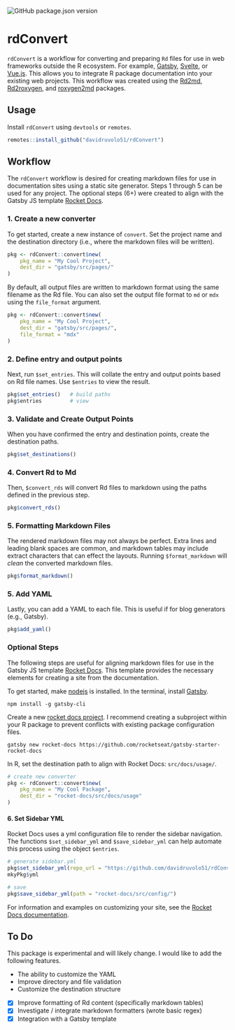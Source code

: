 <!-- badges: start -->
![GitHub package.json version](https://img.shields.io/github/package-json/v/davidruvolo51/rdConvert?color=ACECF7&label=version&logo=R)
<!-- badges: end -->

# rdConvert

`rdConvert` is a workflow for converting and preparing `Rd` files for use in web frameworks outside the R ecosystem. For example, [Gatsby](https://www.gatsbyjs.com), [Svelte](https://svelte.dev), or [Vue.js](https://vuejs.org). This allows you to integrate R package documentation into your existing web projects. This workflow was created using the [Rd2md](https://github.com/quantsch/Rd2md), [Rd2roxygen](https://github.com/yihui/Rd2roxygen), and [roxygen2md](https://github.com/r-lib/roxygen2md) packages.

## Usage

Install `rdConvert` using `devtools` or `remotes`.

```r
remotes::install_github("davidruvolo51/rdConvert")
```

## Workflow

The `rdConvert` workflow is desired for creating markdown files for use in documentation sites using a static site generator. Steps 1 through 5 can be used for any project. The optional steps (6+) were created to align with the Gatsby JS template [Rocket Docs](https://github.com/Rocketseat/gatsby-starter-rocket-docs).

### 1. Create a new converter

To get started, create a new instance of `convert`. Set the project name and the destination directory (i.e., where the markdown files will be written).

```r
pkg <- rdConvert::convert$new(
    pkg_name = "My Cool Project",
    dest_dir = "gatsby/src/pages/"
)
```

By default, all output files are written to markdown format using the same filename as the Rd file. You can also set the output file format to `md` or `mdx` using the `file_format` argument.

```r
pkg <- rdConvert::convert$new(
    pkg_name = "My Cool Project",
    dest_dir = "gatsby/src/pages/",
    file_format = "mdx"
)
```

### 2. Define entry and output points

Next, run `$set_entries`. This will collate the entry and output points based on Rd file names. Use `$entries` to view the result.

```r
pkg$set_entries()   # build paths
pkg$entries         # view
```

### 3. Validate and Create Output Points

When you have confirmed the entry and destination points, create the destination paths.

```r
pkg$set_destinations()
```

### 4. Convert Rd to Md

Then, `$convert_rds` will convert Rd files to markdown using the paths defined in the previous step.

```r
pkg$convert_rds()
```

### 5. Formatting Markdown Files

The rendered markdown files may not always be perfect. Extra lines and leading blank spaces are common, and markdown tables may include extract characters that can effect the layouts. Running `$format_markdown` will *clean* the converted markdown files.

```r
pkg$format_markdown()
```

### 5. Add YAML

Lastly, you can add a YAML to each file. This is useful if for blog generators (e.g., Gatsby).

```r
pkg$add_yaml()
```

### Optional Steps

The following steps are useful for aligning markdown files for use in the Gatsby JS template [Rocket Docs](https://github.com/Rocketseat/gatsby-starter-rocket-docs). This template provides the necessary elements for creating a site from the documentation.

To get started, make [nodejs](https://nodejs.org/en/) is installed. In the terminal, install [Gatsby](https://www.gatsbyjs.com/docs/quick-start/).

```shell
npm install -g gatsby-cli
```

Create a new [rocket docs project](https://rocketdocs.netlify.app/getting-started). I recommend creating a subproject within your R package to prevent conflicts with existing package configuration files.

```shell
gatsby new rocket-docs https://github.com/rocketseat/gatsby-starter-rocket-docs
```

In R, set the destination path to align with Rocket Docs: `src/docs/usage/`.

```r
# create new converter
pkg <- rdConvert::convert$new(
    pkg_name = "My Cool Package",
    dest_dir = "rocket-docs/src/docs/usage"
)
```

#### 6. Set Sidebar YML

Rocket Docs uses a yml configuration file to render the sidebar navigation. The functions `$set_sidebar_yml` and `$save_sidebar_yml` can help automate this process using the object `$entries`.

```r
# generate sidebar.yml
pkg$set_sidebar_yml(repo_url = "https://github.com/davidruvolo51/rdConvert")
mkyPkg$yml

# save
pkg$save_sidebar_yml(path = "rocket-docs/src/config/")
```

For information and examples on customizing your site, see the [Rocket Docs documentation](https://github.com/rocketseat/gatsby-starter-rocket-docs).

## To Do

This package is experimental and will likely change. I would like to add the following features.

- The ability to customize the YAML
- Improve directory and file validation
- Customize the destination structure
- [x] Improve formatting of Rd content (specifically markdown tables)
- [x] Investigate / integrate markdown formatters (wrote basic regex)
- [x] Integration with a Gatsby template